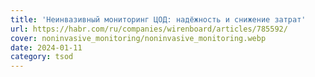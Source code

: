 ```yaml
---
title: 'Неинвазивный мониторинг ЦОД: надёжность и снижение затрат'
url: https://habr.com/ru/companies/wirenboard/articles/785592/
cover: noninvasive_monitoring/noninvasive_monitoring.webp
date: 2024-01-11
category: tsod
---
```

